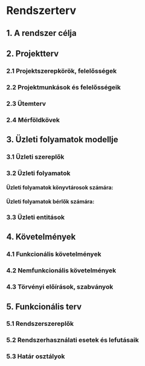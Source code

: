# Rendszerterv

## 1. A rendszer célja

## 2. Projektterv

### 2.1 Projektszerepkörök, felelősségek

### 2.2 Projektmunkások és felelősségeik

### 2.3 Ütemterv

### 2.4 Mérföldkövek

## 3. Üzleti folyamatok modellje

### 3.1 Üzleti szereplők

### 3.2 Üzleti folyamatok

#### Üzleti folyamatok könyvtárosok számára:

#### Üzleti folyamatok bérlők számára:

### 3.3 Üzleti entitások 

## 4. Követelmények

### 4.1 Funkcionális követelmények  

### 4.2 Nemfunkcionális követelmények

### 4.3 Törvényi előírások, szabványok

## 5. Funkcionális terv

### 5.1 Rendszerszereplők

### 5.2 Rendszerhasználati esetek és lefutásaik 

### 5.3 Határ osztályok 
